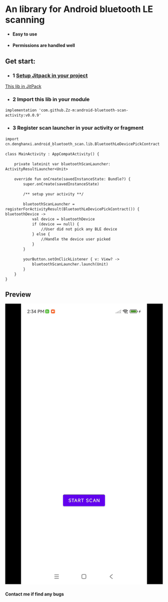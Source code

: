 # An library for Android bluetooth LE scanning

* #### Easy to use
* #### Permissions are handled well

## Get start:
* ### 1 [Setup Jitpack in your project](https://jitpack.io/)


[This lib in JitPack](https://jitpack.io/#Zz-m/android-bluetooth-scan-activity)

* ### 2 Import this lib in your module

```
implementation 'com.github.Zz-m:android-bluetooth-scan-activity:v0.0.9'
```

* ### 3 Register scan launcher in your activity or fragment
```
import cn.denghanxi.android_bluetooth_scan.lib.BluetoothLeDevicePickContract

class MainActivity : AppCompatActivity() {

    private lateinit var bluetoothScanLauncher: ActivityResultLauncher<Unit>

    override fun onCreate(savedInstanceState: Bundle?) {
        super.onCreate(savedInstanceState)
        
        /** setup your activity **/
        
        bluetoothScanLauncher = registerForActivityResult(BluetoothLeDevicePickContract()) { bluetoothDevice ->
            val device = bluetoothDevice
            if (device == null) {
                //User did not pick any BLE device
            } else {
                //Handle the device user picked
            }
        }

        yourButton.setOnClickListener { v: View? ->
            bluetoothScanLauncher.launch(Unit)
        }
    }   
}
```

## Preview
![Preview](https://github.com/Zz-m/android-bluetooth-scan-activity/blob/main/doc/preview.gif?raw=true)

#### Contact me if find any bugs
